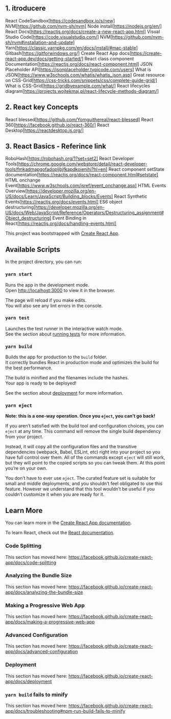 ## 1. itroducere
React CodeSandbox[https://codesandbox.io/s/new]
NVM[https://github.com/nvm-sh/nvm]
Node install[https://nodejs.org/en/]
React Docs[https://reactjs.org/docs/create-a-new-react-app.html]
Visual Studio Code[https://code.visualstudio.com/]
NVM[https://github.com/nvm-sh/nvm#installation-and-update]
Yarn[https://classic.yarnpkg.com/en/docs/install/#mac-stable]
Gitbash[https://gitforwindows.org/]
Create React App docs[https://create-react-app.dev/docs/getting-started/]
React class component Documentation[https://reactjs.org/docs/react-component.html]
JSON Placeholder API[https://jsonplaceholder.typicode.com/users]
What is JSON[https://www.w3schools.com/whatis/whatis_json.asp]
Great resource on CSS-Grid[https://css-tricks.com/snippets/css/complete-guide-grid/]
What is CSS-Grid[https://gridbyexample.com/what/]
React lifecycles diagram[https://projects.wojtekmaj.pl/react-lifecycle-methods-diagram/]



## 2. React key Concepts
React blessed[https://github.com/Yomguithereal/react-blessed]
React 360[https://facebook.github.io/react-360/]
React Desktop[https://reactdesktop.js.org/]
## 3. React Basics - Referince link 


RoboHash[https://robohash.org/1?set=set2]
React Developer Tools[https://chrome.google.com/webstore/detail/react-developer-tools/fmkadmapgofadopljbjfkapdkoienihi?hl=en]
React component setState documentation[https://reactjs.org/docs/react-component.html#setstate]
HTML onchange Event[https://www.w3schools.com/jsref/event_onchange.asp]
HTML Events Overview[https://developer.mozilla.org/en-US/docs/Learn/JavaScript/Building_blocks/Events]
React Synthetic Events[https://reactjs.org/docs/events.html]
ES6 object destructuring[https://developer.mozilla.org/en-US/docs/Web/JavaScript/Reference/Operators/Destructuring_assignment#Object_destructuring]
Event Binding in React[https://reactjs.org/docs/handling-events.html]





This project was bootstrapped with [Create React App](https://github.com/facebook/create-react-app).

## Available Scripts

In the project directory, you can run:

### `yarn start`

Runs the app in the development mode.<br />
Open [http://localhost:3000](http://localhost:3000) to view it in the browser.

The page will reload if you make edits.<br />
You will also see any lint errors in the console.

### `yarn test`

Launches the test runner in the interactive watch mode.<br />
See the section about [running tests](https://facebook.github.io/create-react-app/docs/running-tests) for more information.

### `yarn build`

Builds the app for production to the `build` folder.<br />
It correctly bundles React in production mode and optimizes the build for the best performance.

The build is minified and the filenames include the hashes.<br />
Your app is ready to be deployed!

See the section about [deployment](https://facebook.github.io/create-react-app/docs/deployment) for more information.

### `yarn eject`

**Note: this is a one-way operation. Once you `eject`, you can’t go back!**

If you aren’t satisfied with the build tool and configuration choices, you can `eject` at any time. This command will remove the single build dependency from your project.

Instead, it will copy all the configuration files and the transitive dependencies (webpack, Babel, ESLint, etc) right into your project so you have full control over them. All of the commands except `eject` will still work, but they will point to the copied scripts so you can tweak them. At this point you’re on your own.

You don’t have to ever use `eject`. The curated feature set is suitable for small and middle deployments, and you shouldn’t feel obligated to use this feature. However we understand that this tool wouldn’t be useful if you couldn’t customize it when you are ready for it.

## Learn More

You can learn more in the [Create React App documentation](https://facebook.github.io/create-react-app/docs/getting-started).

To learn React, check out the [React documentation](https://reactjs.org/).

### Code Splitting

This section has moved here: https://facebook.github.io/create-react-app/docs/code-splitting

### Analyzing the Bundle Size

This section has moved here: https://facebook.github.io/create-react-app/docs/analyzing-the-bundle-size

### Making a Progressive Web App

This section has moved here: https://facebook.github.io/create-react-app/docs/making-a-progressive-web-app

### Advanced Configuration

This section has moved here: https://facebook.github.io/create-react-app/docs/advanced-configuration

### Deployment

This section has moved here: https://facebook.github.io/create-react-app/docs/deployment

### `yarn build` fails to minify

This section has moved here: https://facebook.github.io/create-react-app/docs/troubleshooting#npm-run-build-fails-to-minify
